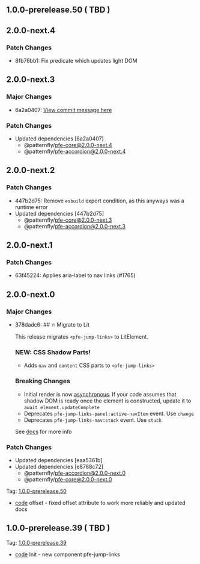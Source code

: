 ## 1.0.0-prerelease.50 ( TBD )

## 2.0.0-next.4

### Patch Changes

- 8fb76bb1: Fix predicate which updates light DOM

## 2.0.0-next.3

### Major Changes

- 6a2a0407: [View commit message here](https://gist.github.com/heyMP/200fc0b840690541475923facba393ab)

### Patch Changes

- Updated dependencies [6a2a0407]
  - @patternfly/pfe-core@2.0.0-next.4
  - @patternfly/pfe-accordion@2.0.0-next.4

## 2.0.0-next.2

### Patch Changes

- 447b2d75: Remove `esbuild` export condition, as this anyways was a runtime error
- Updated dependencies [447b2d75]
  - @patternfly/pfe-core@2.0.0-next.3
  - @patternfly/pfe-accordion@2.0.0-next.3

## 2.0.0-next.1

### Patch Changes

- 63f45224: Applies aria-label to nav links (#1765)

## 2.0.0-next.0

### Major Changes

- 378dadc6: ## 🔥 Migrate to Lit

  This release migrates `<pfe-jump-links>` to LitElement.

  ### NEW: CSS Shadow Parts!

  - Adds `nav` and `content` CSS parts to `<pfe-jump-links>`

  ### Breaking Changes

  - Initial render is now [asynchronous](https://lit.dev/docs/components/lifecycle/#reactive-update-cycle).
    If your code assumes that shadow DOM is ready once the element is constructed, update it to `await element.updateComplete`
  - Deprecates `pfe-jump-links-panel:active-navItem` event. Use `change`
  - Deprecates `pfe-jump-links-nav:stuck` event. Use `stuck`

  See [docs](https://patternflyelements.org/components/jump-links/) for more info

### Patch Changes

- Updated dependencies [eaa5361b]
- Updated dependencies [e8788c72]
  - @patternfly/pfe-accordion@2.0.0-next.0
  - @patternfly/pfe-core@2.0.0-next.0

Tag: [1.0.0-prerelease.50](https://github.com/patternfly/patternfly-elements/releases/tag/1.0.0-prerelease.50)

- [code](url) offset - fixed offset attribute to work more reliably and updated docs

## 1.0.0-prerelease.39 ( TBD )

Tag: [1.0.0-prerelease.39](https://github.com/patternfly/patternfly-elements/releases/tag/1.0.0-prerelease.39)

- [code](url) Init - new component pfe-jump-links
